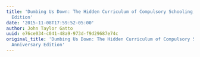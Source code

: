 ```yaml
---
title: 'Dumbing Us Down: The Hidden Curriculum of Compulsory Schooling, 10th Anniversary
  Edition'
date: '2015-11-08T17:59:52-05:00'
author: John Taylor Gatto
uuid: e76ce034-c041-48a9-973d-f9d29687e74c
original_title: 'Dumbing Us Down: The Hidden Curriculum of Compulsory Schooling, 10th
  Anniversary Edition'
---
```


